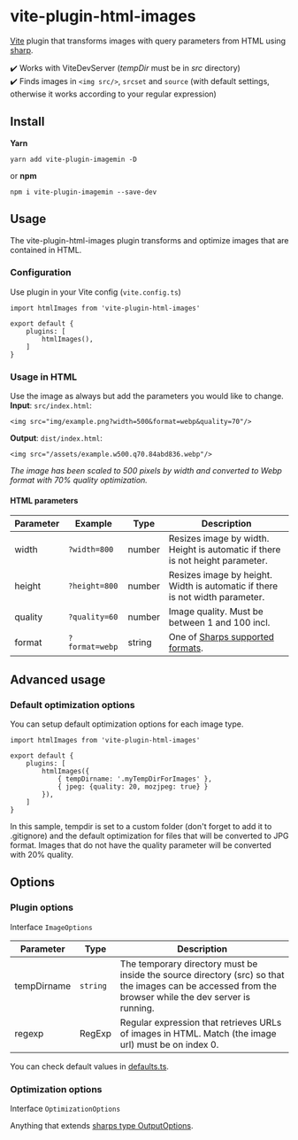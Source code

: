 # vite-plugin-html-images
[Vite](https://github.com/vitejs/vite) plugin that transforms images with query parameters from HTML using [sharp](https://github.com/lovell/sharp).

✔️ Works with ViteDevServer (*tempDir* must be in *src* directory)  
✔️ Finds images in `<img src/>`, `srcset` and `source` (with default settings, otherwise it works according to your regular expression)

## Install
**Yarn**
```
yarn add vite-plugin-imagemin -D
```
or **npm**
```
npm i vite-plugin-imagemin --save-dev
```

## Usage
The vite-plugin-html-images plugin transforms and optimize images that are contained in HTML.
### Configuration
Use plugin in your Vite config (`vite.config.ts`)
```
import htmlImages from 'vite-plugin-html-images'

export default {
    plugins: [
        htmlImages(),
    ]
}
```
### Usage in HTML
Use the image as always but add the parameters you would like to change.   
**Input**: `src/index.html`:
```
<img src="img/example.png?width=500&format=webp&quality=70"/>
```   
**Output**: `dist/index.html`:
```
<img src="/assets/example.w500.q70.84abd836.webp"/>
```
*The image has been scaled to 500 pixels by width and converted to Webp format with 70% quality optimization.*

#### HTML parameters
| Parameter | Example | Type  | Description |
| ----------- | -----------  | ----------- | ----------- |
| width | `?width=800` | number | Resizes image by width. Height is automatic if there is not height parameter.
| height | `?height=800` | number | Resizes image by height. Width is automatic if there is not width parameter.
| quality | `?quality=60` | number | Image quality. Must be between 1 and 100 incl.
| format | `?format=webp` | string | One of [Sharps supported formats](https://sharp.pixelplumbing.com/api-output).

## Advanced usage
### Default optimization options
You can setup default optimization options for each image type.
```
import htmlImages from 'vite-plugin-html-images'

export default {
    plugins: [
        htmlImages({
            { tempDirname: '.myTempDirForImages' },
            { jpeg: {quality: 20, mozjpeg: true} }
        }),
    ]
}
```
In this sample, tempdir is set to a custom folder (don't forget to add it to .gitignore) and the default optimization for files that will be converted to JPG format. Images that do not have the quality parameter will be converted with 20% quality.

## Options
### Plugin options
Interface `ImageOptions`

| Parameter | Type  | Description |
| ----------- | -----------  | ----------- |
| tempDirname | `string` | The temporary directory must be inside the source directory (src) so that the images can be accessed from the browser while the dev server is running.
| regexp   | RegExp  | Regular expression that retrieves URLs of images in HTML. Match (the image url) must be on index 0.

You can check default values in [defaults.ts](src/defaults.ts).

### Optimization options
Interface `OptimizationOptions`

Anything that extends [sharps type OutputOptions](https://github.com/DefinitelyTyped/DefinitelyTyped/blob/master/types/sharp/index.d.ts).